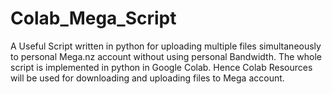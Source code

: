 # Colab_Mega_Script

A Useful Script written in python for uploading multiple files simultaneously to personal Mega.nz account without using personal Bandwidth.
The whole script is implemented in python in Google Colab. Hence Colab Resources will be used for downloading and uploading files to Mega account.
